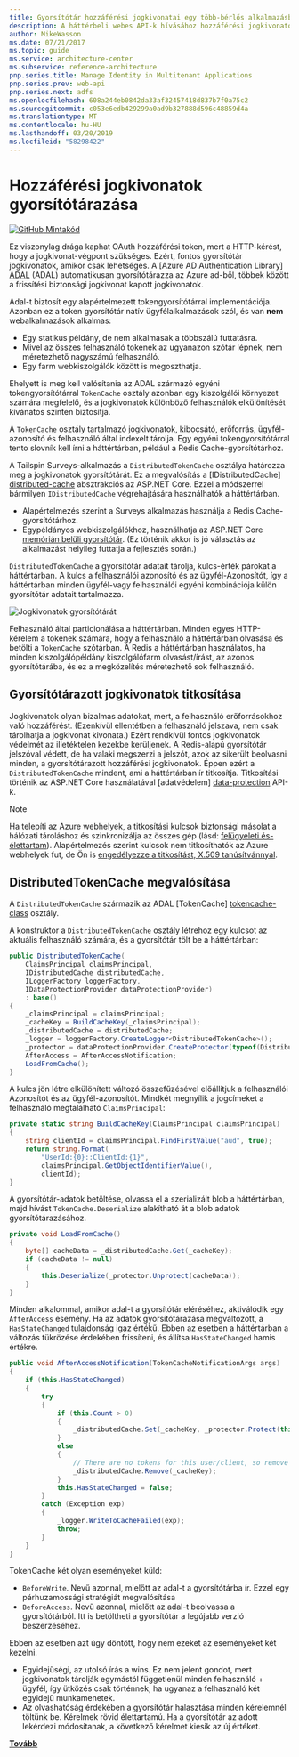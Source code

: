 ```yaml
---
title: Gyorsítótár hozzáférési jogkivonatai egy több-bérlős alkalmazásban
description: A háttérbeli webes API-k hívásához hozzáférési jogkivonatok gyorsítótárazása.
author: MikeWasson
ms.date: 07/21/2017
ms.topic: guide
ms.service: architecture-center
ms.subservice: reference-architecture
pnp.series.title: Manage Identity in Multitenant Applications
pnp.series.prev: web-api
pnp.series.next: adfs
ms.openlocfilehash: 608a244eb0842da33af32457418d837b7f0a75c2
ms.sourcegitcommit: c053e6edb429299a0ad9b327888d596c48859d4a
ms.translationtype: MT
ms.contentlocale: hu-HU
ms.lasthandoff: 03/20/2019
ms.locfileid: "58298422"
---
```

# <a name="cache-access-tokens"></a>Hozzáférési jogkivonatok gyorsítótárazása

[![GitHub](../_images/github.png) Mintakód][sample application]

Ez viszonylag drága kaphat OAuth hozzáférési token, mert a HTTP-kérést, hogy a jogkivonat-végpont szükséges. Ezért, fontos gyorsítótár jogkivonatok, amikor csak lehetséges. A [Azure AD Authentication Library] [ ADAL] (ADAL) automatikusan gyorsítótárazza az Azure ad-ből, többek között a frissítési biztonsági jogkivonat kapott jogkivonatok.

Adal-t biztosít egy alapértelmezett tokengyorsítótárral implementációja. Azonban ez a token gyorsítótár natív ügyfélalkalmazások szól, és van **nem** webalkalmazások alkalmas:

* Egy statikus példány, de nem alkalmasak a többszálú futtatásra.
* Mivel az összes felhasználó tokenek az ugyanazon szótár lépnek, nem méretezhető nagyszámú felhasználó.
* Egy farm webkiszolgálók között is megoszthatja.

Ehelyett is meg kell valósítania az ADAL származó egyéni tokengyorsítótárral `TokenCache` osztály azonban egy kiszolgálói környezet számára megfelelő, és a jogkivonatok különböző felhasználók elkülönítését kívánatos szinten biztosítja.

A `TokenCache` osztály tartalmazó jogkivonatok, kibocsátó, erőforrás, ügyfél-azonosító és felhasználó által indexelt tárolja. Egy egyéni tokengyorsítótárral tento slovník kell írni a háttértárban, például a Redis Cache-gyorsítótárhoz.

A Tailspin Surveys-alkalmazás a `DistributedTokenCache` osztálya határozza meg a jogkivonatok gyorsítótárát. Ez a megvalósítás a [IDistributedCache] [ distributed-cache] absztrakciós az ASP.NET Core. Ezzel a módszerrel bármilyen `IDistributedCache` végrehajtására használhatók a háttértárban.

* Alapértelmezés szerint a Surveys alkalmazás használja a Redis Cache-gyorsítótárhoz.
* Egypéldányos webkiszolgálókhoz, használhatja az ASP.NET Core [memórián belüli gyorsítótár][in-memory-cache]. (Ez történik akkor is jó választás az alkalmazást helyileg futtatja a fejlesztés során.)

`DistributedTokenCache` a gyorsítótár adatait tárolja, kulcs-érték párokat a háttértárban. A kulcs a felhasználói azonosító és az ügyfél-Azonosítót, így a háttértárban minden ügyfél-vagy felhasználói egyéni kombinációja külön gyorsítótár adatait tartalmazza.

![Jogkivonatok gyorsítótárát](./images/token-cache.png)

Felhasználó által particionálása a háttértárban. Minden egyes HTTP-kérelem a tokenek számára, hogy a felhasználó a háttértárban olvasása és betölti a `TokenCache` szótárban. A Redis a háttértárban használatos, ha minden kiszolgálópéldány kiszolgálófarm olvasást/írást, az azonos gyorsítótárába, és ez a megközelítés méretezhető sok felhasználó.

## <a name="encrypting-cached-tokens"></a>Gyorsítótárazott jogkivonatok titkosítása

Jogkivonatok olyan bizalmas adatokat, mert, a felhasználó erőforrásokhoz való hozzáférést. (Ezenkívül ellentétben a felhasználó jelszava, nem csak tárolhatja a jogkivonat kivonata.) Ezért rendkívül fontos jogkivonatok védelmét az illetéktelen kezekbe kerüljenek. A Redis-alapú gyorsítótár jelszóval védett, de ha valaki megszerzi a jelszót, azok az sikerült beolvasni minden, a gyorsítótárazott hozzáférési jogkivonatok. Éppen ezért a `DistributedTokenCache` mindent, ami a háttértárban ír titkosítja. Titkosítási történik az ASP.NET Core használatával [adatvédelem] [ data-protection] API-k.

> [!NOTE]
> Ha telepíti az Azure webhelyek, a titkosítási kulcsok biztonsági másolat a hálózati tároláshoz és szinkronizálja az összes gép (lásd: [felügyeleti és-élettartam][key-management]). Alapértelmezés szerint kulcsok nem titkosíthatók az Azure webhelyek fut, de Ön is [engedélyezze a titkosítást, X.509 tanúsítvánnyal][x509-cert-encryption].

## <a name="distributedtokencache-implementation"></a>DistributedTokenCache megvalósítása

A `DistributedTokenCache` származik az ADAL [TokenCache] [ tokencache-class] osztály.

A konstruktor a `DistributedTokenCache` osztály létrehoz egy kulcsot az aktuális felhasználó számára, és a gyorsítótár tölt be a háttértárban:

```csharp
public DistributedTokenCache(
    ClaimsPrincipal claimsPrincipal,
    IDistributedCache distributedCache,
    ILoggerFactory loggerFactory,
    IDataProtectionProvider dataProtectionProvider)
    : base()
{
    _claimsPrincipal = claimsPrincipal;
    _cacheKey = BuildCacheKey(_claimsPrincipal);
    _distributedCache = distributedCache;
    _logger = loggerFactory.CreateLogger<DistributedTokenCache>();
    _protector = dataProtectionProvider.CreateProtector(typeof(DistributedTokenCache).FullName);
    AfterAccess = AfterAccessNotification;
    LoadFromCache();
}
```

A kulcs jön létre elkülönített változó összefűzésével előállítjuk a felhasználói Azonosítót és az ügyfél-azonosítót. Mindkét megnyílik a jogcímeket a felhasználó megtalálható `ClaimsPrincipal`:

```csharp
private static string BuildCacheKey(ClaimsPrincipal claimsPrincipal)
{
    string clientId = claimsPrincipal.FindFirstValue("aud", true);
    return string.Format(
        "UserId:{0}::ClientId:{1}",
        claimsPrincipal.GetObjectIdentifierValue(),
        clientId);
}
```

A gyorsítótár-adatok betöltése, olvassa el a szerializált blob a háttértárban, majd hívást `TokenCache.Deserialize` alakítható át a blob adatok gyorsítótárazásához.

```csharp
private void LoadFromCache()
{
    byte[] cacheData = _distributedCache.Get(_cacheKey);
    if (cacheData != null)
    {
        this.Deserialize(_protector.Unprotect(cacheData));
    }
}
```

Minden alkalommal, amikor adal-t a gyorsítótár eléréséhez, aktiválódik egy `AfterAccess` esemény. Ha az adatok gyorsítótárazása megváltozott, a `HasStateChanged` tulajdonság igaz értékű. Ebben az esetben a háttértárban a változás tükrözése érdekében frissíteni, és állítsa `HasStateChanged` hamis értékre.

```csharp
public void AfterAccessNotification(TokenCacheNotificationArgs args)
{
    if (this.HasStateChanged)
    {
        try
        {
            if (this.Count > 0)
            {
                _distributedCache.Set(_cacheKey, _protector.Protect(this.Serialize()));
            }
            else
            {
                // There are no tokens for this user/client, so remove the item from the cache.
                _distributedCache.Remove(_cacheKey);
            }
            this.HasStateChanged = false;
        }
        catch (Exception exp)
        {
            _logger.WriteToCacheFailed(exp);
            throw;
        }
    }
}
```

TokenCache két olyan eseményeket küld:

* `BeforeWrite`. Nevű azonnal, mielőtt az adal-t a gyorsítótárba ír. Ezzel egy párhuzamossági stratégiát megvalósítása
* `BeforeAccess`. Nevű azonnal, mielőtt az adal-t beolvassa a gyorsítótárból. Itt is betöltheti a gyorsítótár a legújabb verzió beszerzéséhez.

Ebben az esetben azt úgy döntött, hogy nem ezeket az eseményeket két kezelni.

* Egyidejűségi, az utolsó írás a wins. Ez nem jelent gondot, mert jogkivonatok tárolják egymástól függetlenül minden felhasználó + ügyfél, így ütközés csak történnek, ha ugyanaz a felhasználó két egyidejű munkamenetek.
* Az olvashatóság érdekében a gyorsítótár halasztása minden kérelemnél töltünk be. Kérelmek rövid élettartamú. Ha a gyorsítótár az adott lekérdezi módosítanak, a következő kérelmet kiesik az új értéket.

[**Tovább**][client-assertion]

<!-- links -->
[ADAL]: https://msdn.microsoft.com/library/azure/jj573266.aspx
[client-assertion]: ./client-assertion.md
[data-protection]: /aspnet/core/security/data-protection/
[distributed-cache]: /aspnet/core/performance/caching/distributed
[key-management]: /aspnet/core/security/data-protection/configuration/default-settings
[in-memory-cache]: /aspnet/core/performance/caching/memory
[tokencache-class]: https://msdn.microsoft.com/library/azure/microsoft.identitymodel.clients.activedirectory.tokencache.aspx
[x509-cert-encryption]: /aspnet/core/security/data-protection/implementation/key-encryption-at-rest#x509-certificate
[sample application]: https://github.com/mspnp/multitenant-saas-guidance
